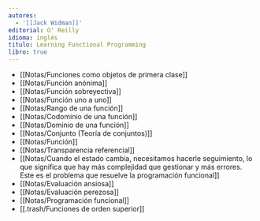 ```yaml
---
autores:
  - '[[Jack Widman]]'
editorial: O' Reilly
idioma: inglés
titulo: Learning Functional Programming
libro: true
---
```

- [[Notas/Funciones como objetos de primera clase]]
- [[Notas/Función anónima]]
- [[Notas/Función sobreyectiva]]
- [[Notas/Función uno a uno]]
- [[Notas/Rango de una función]]
- [[Notas/Codominio de una función]]
- [[Notas/Dominio de una función]]
- [[Notas/Conjunto (Teoría de conjuntos)]]
- [[Notas/Función]]
- [[Notas/Transparencia referencial]]
- [[Notas/Cuando el estado cambia, necesitamos hacerle seguimiento, lo que significa que hay más complejidad que gestionar y más errores. Este es el problema que resuelve la programación funcional]]
- [[Notas/Evaluación ansiosa]]
- [[Notas/Evaluación perezosa]]
- [[Notas/Programación funcional]]
- [[.trash/Funciones de orden superior]]

